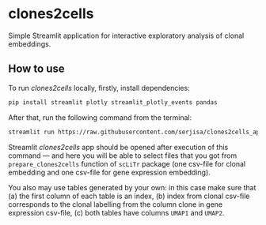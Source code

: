 # clones2cells

Simple Streamlit application for interactive exploratory analysis of clonal embeddings.

## How to use

To run *clones2cells* locally, firstly, install dependencies:

```bash
pip install streamlit plotly streamlit_plotly_events pandas
```

After that, run the following command from the terminal:

```bash
streamlit run https://raw.githubusercontent.com/serjisa/clones2cells_app/main/clones2cells_viewer.py --theme.base light
```

Streamlit *clones2cells* app should be opened after execution of this command — and here you will be able to select files that you got from `prepare_clones2cells` function of `scLiTr` package (one csv-file for clonal embedding and one csv-file for gene expression embedding).

You also may use tables generated by your own: in this case make sure that (a) the first column of each table is an index, (b) index from clonal csv-file corresponds to the clonal labelling from the column clone in gene expression csv-file, (c) both tables have columns `UMAP1` and `UMAP2`.

